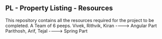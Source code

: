 ## PL - Property Listing - Resources

This repository contains all the resources required for the project to be completed.
A Team of 6 peeps.
Vivek, Rithvik, Kiran ----> Angular Part
Parithosh, Arif, Tejal ----> Spring Part
